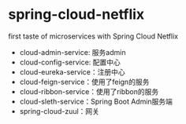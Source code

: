 # spring-cloud-netflix
first taste of microservices with Spring Cloud Netflix

- cloud-admin-service: 服务admin
- cloud-config-service: 配置中心
- cloud-eureka-service：注册中心
- cloud-feign-service：使用了feign的服务
- cloud-ribbon-service：使用了ribbon的服务
- cloud-sleth-service：Spring Boot Admin服务端
- spring-cloud-zuul：网关
